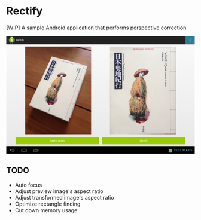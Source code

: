 # Rectify

[WIP] A sample Android application that performs perspective correction

![Sample](sample.png)

## TODO

- Auto focus
- Adjust preview image's aspect ratio
- Adjust transformed image's aspect ratio
- Optimize rectangle finding
- Cut down memory usage
